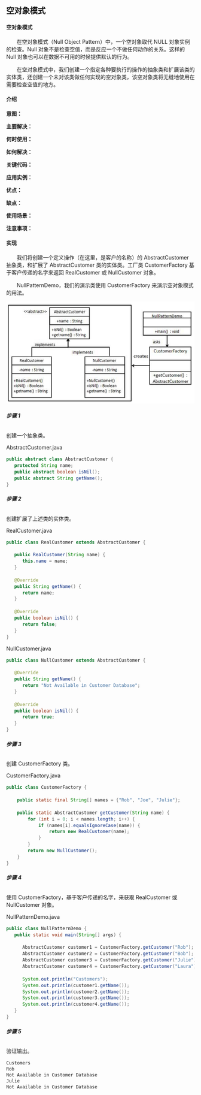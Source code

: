 ## **空对象模式**

#### **空对象模式**

　　在空对象模式（Null Object Pattern）中，一个空对象取代 NULL 对象实例的检查。Null 对象不是检查空值，而是反应一个不做任何动作的关系。这样的 Null 对象也可以在数据不可用的时候提供默认的行为。

　　在空对象模式中，我们创建一个指定各种要执行的操作的抽象类和扩展该类的实体类，还创建一个未对该类做任何实现的空对象类，该空对象类将无缝地使用在需要检查空值的地方。

#### **介绍**

**意图：** 
        
**主要解决：** 

**何时使用：** 

**如何解决：** 
          
**关键代码：** 

**应用实例：** 

**优点：** 

**缺点：** 

**使用场景：** 

**注意事项：** 

#### **实现**

　　我们将创建一个定义操作（在这里，是客户的名称）的 AbstractCustomer 抽象类，和扩展了 AbstractCustomer 类的实体类。工厂类 CustomerFactory 基于客户传递的名字来返回 RealCustomer 或 NullCustomer 对象。

　　NullPatternDemo，我们的演示类使用 CustomerFactory 来演示空对象模式的用法。

![null_pattern_uml_diagram](../../../../../res/null_pattern_uml_diagram.jpg)

###### **步骤 1**

创建一个抽象类。

AbstractCustomer.java

```java
public abstract class AbstractCustomer {
   protected String name;
   public abstract boolean isNil();
   public abstract String getName();
}
```

###### **步骤 2**

创建扩展了上述类的实体类。

RealCustomer.java

```java
public class RealCustomer extends AbstractCustomer {

   public RealCustomer(String name) {
      this.name = name;      
   }
   
   @Override
   public String getName() {
      return name;
   }
   
   @Override
   public boolean isNil() {
      return false;
   }
}
```

NullCustomer.java

```java
public class NullCustomer extends AbstractCustomer {

   @Override
   public String getName() {
      return "Not Available in Customer Database";
   }

   @Override
   public boolean isNil() {
      return true;
   }
}
```

###### **步骤 3**

创建 CustomerFactory 类。

CustomerFactory.java

```java
public class CustomerFactory {

    public static final String[] names = {"Rob", "Joe", "Julie"};

    public static AbstractCustomer getCustomer(String name) {
        for (int i = 0; i < names.length; i++) {
            if (names[i].equalsIgnoreCase(name)) {
                return new RealCustomer(name);
            }
        }
        return new NullCustomer();
    }
}
```

###### **步骤 4**

使用 CustomerFactory，基于客户传递的名字，来获取 RealCustomer 或 NullCustomer 对象。

NullPatternDemo.java

```java
public class NullPatternDemo {
   public static void main(String[] args) {

      AbstractCustomer customer1 = CustomerFactory.getCustomer("Rob");
      AbstractCustomer customer2 = CustomerFactory.getCustomer("Bob");
      AbstractCustomer customer3 = CustomerFactory.getCustomer("Julie");
      AbstractCustomer customer4 = CustomerFactory.getCustomer("Laura");

      System.out.println("Customers");
      System.out.println(customer1.getName());
      System.out.println(customer2.getName());
      System.out.println(customer3.getName());
      System.out.println(customer4.getName());
   }
}
```

###### **步骤 5**

验证输出。

```
Customers
Rob
Not Available in Customer Database
Julie
Not Available in Customer Database
```
